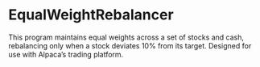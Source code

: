 # EqualWeightRebalancer
This program maintains equal weights across a set of stocks and cash, rebalancing only when a stock deviates 10% from its target. Designed for use with Alpaca’s trading platform.
